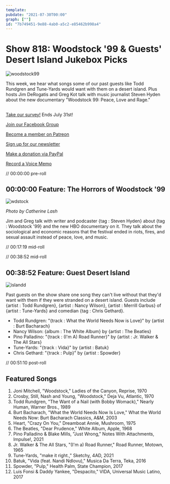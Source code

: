 ```yaml
---
template: 
pubdate: "2021-07-30T00:00"
graph: [""]
id: "7b749451-9e88-4ab0-a5c2-e85462b998a4"
---
```






# Show 818: Woodstock '99 & Guests' Desert Island Jukebox Picks

![woodstock99](https://static.soundopinions.org/images/2021/woodstock-keyart.jpeg)

This week, we hear what songs some of our past guests like Todd Rundgren and Tune-Yards would want with them on a desert island. Plus hosts Jim DeRogatis and Greg Kot talk with music journalist Steven Hyden about the new documentary "Woodstock 99: Peace, Love and Rage." 



## 

[Take our survey!](https://bit.ly/3i4BWdinsn) Ends July 31st!

[Join our Facebook Group](https://bit.ly/3sivr9T)

[Become a member on Patreon](https://bit.ly/3slWZvc)

[Sign up for our newsletter](https://bit.ly/3eEvRnG)

[Make a donation via PayPal](https://bit.ly/3dmt9lU)

[Record a Voice Memo](https://bit.ly/2RyD5Ah)

// 00:00:00 pre-roll



## 00:00:00 Feature: The Horrors of Woodstock '99

![wdstock](https://static.soundopinions.org/images/2021/wdstock.jpeg)

*Photo by Catherine Lash*

Jim and Greg talk with writer and podcaster {tag : Steven Hyden} about {tag : Woodstock '99} and the new HBO documentary on it. They talk about the sociological and economic reasons that the festival ended in riots, fires, and sexual assault instead of peace, love, and music.

// 00:17:19 mid-roll

// 00:38:52 mid-roll



## 00:38:52 Feature: Guest Desert Island

![islandd](https://static.soundopinions.org/images/2021/island.jpeg)

Past guests on the show share one song they can't live without that they'd want with them if they were stranded on a desert island. Guests include {artist : Todd Rundgren}, {artist : Nancy Wilson}, {artist : Merrill Garbus}  of {artist : Tune-Yards} and comedian {tag : Chris Gethard}.

- Todd Rundgren: "{track : What the World Needs Now is Love}" by {artist : Burt Bacharach}
- Nancy Wilson: {album : The White Album} by {artist : The Beatles}
- Pino Palladino: "{track : (I'm A) Road Runner}" by {artist : Jr. Walker & The All Stars}
- Tune-Yards: "{track : Vida}" by {artist : Batuk}
- Chris Gethard: "{track : Pulp}" by {artist : Spowder}

// 00:51:10 post-roll



## Featured Songs

1. Joni Mitchell, "Woodstock," Ladies of the Canyon, Reprise, 1970
2. Crosby, Still, Nash and Young, "Woodstock," Deja Vu, Atlantic, 1970
3. Todd Rundgren, "The Want of a Nail (with Bobby Womack)," Nearly Human, Warner Bros., 1989
4. Burt Bacharach, "What the World Needs Now Is Love," What the World Needs Now: Burt Bacharach Classics, A&M, 2003
5. Heart, "Crazy On You," Dreamboat Annie, Mushroom, 1975
6. The Beatles, "Dear Prudence," White Album, Apple, 1968
7. Pino Palladino & Blake Mills, "Just Wrong," Notes With Attachments, Impulse!, 2021
8. Jr. Walker & The All Stars, "(I'm a) Road Runner," Road Runner, Motown, 1965
9. Tune-Yards, "make it right.," Sketchy, 4AD, 2021
10. Batuk, "Vida (feat. Nandi Ndlovu)," Musica Da Terra, Teka, 2016
11. Spowder, "Pulp," Health Palm, State Champion, 2017
12. Luis Fonsi & Daddy Yankee, "Despacito," VIDA, Universal Music Latino, 2017